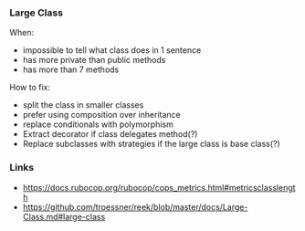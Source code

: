 ### Large Class
When:
- impossible to tell what class does in 1 sentence
- has more private than public methods
- has more than 7 methods

How to fix:
- split the class in smaller classes
- prefer using composition over inheritance
- replace conditionals with polymorphism
- Extract decorator if class delegates method(?)
- Replace subclasses with strategies if the large class is base class(?)

### Links
- https://docs.rubocop.org/rubocop/cops_metrics.html#metricsclasslength
- https://github.com/troessner/reek/blob/master/docs/Large-Class.md#large-class
